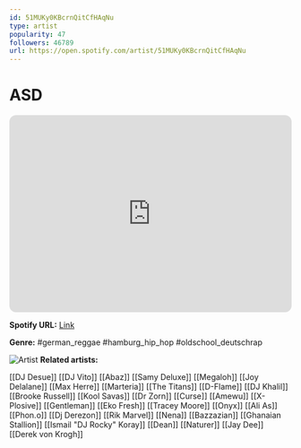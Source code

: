 ```yaml
---
id: 51MUKy0KBcrnQitCfHAqNu
type: artist
popularity: 47
followers: 46789
url: https://open.spotify.com/artist/51MUKy0KBcrnQitCfHAqNu
---
```

# ASD

<iframe style="border-radius:12px" src="https://open.spotify.com/embed/artist/51MUKy0KBcrnQitCfHAqNu" width="100%" height="352" frameBorder="0" allowfullscreen="" allow="autoplay; clipboard-write; encrypted-media; fullscreen; picture-in-picture" loading="lazy"></iframe>

**Spotify URL:** [Link](https://open.spotify.com/artist/51MUKy0KBcrnQitCfHAqNu)

**Genre:**  #german_reggae #hamburg_hip_hop #oldschool_deutschrap

![Artist](https://i.scdn.co/image/a0d10ca054f968d964d6ac897276726c4b63e060)
**Related artists:**

[[DJ Desue]]
[[DJ Vito]]
[[Abaz]]
[[Samy Deluxe]]
[[Megaloh]]
[[Joy Delalane]]
[[Max Herre]]
[[Marteria]]
[[The Titans]]
[[D-Flame]]
[[DJ Khalil]]
[[Brooke Russell]]
[[Kool Savas]]
[[Dr Zorn]]
[[Curse]]
[[Amewu]]
[[X-Plosive]]
[[Gentleman]]
[[Eko Fresh]]
[[Tracey Moore]]
[[Onyx]]
[[Ali As]]
[[Phon.o]]
[[Dj Derezon]]
[[Rik Marvel]]
[[Nena]]
[[Bazzazian]]
[[Ghanaian Stallion]]
[[Ismail "DJ Rocky" Koray]]
[[Dean]]
[[Naturer]]
[[Jay Dee]]
[[Derek von Krogh]]
